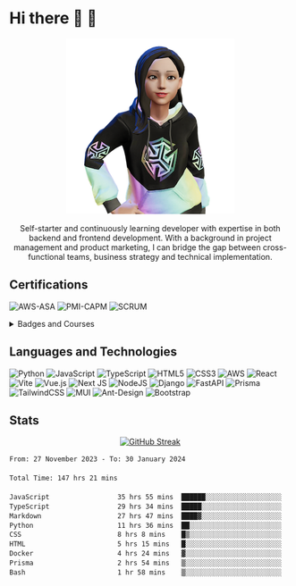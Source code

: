 # Hi there 👋 🌈

<div align="center">

![Avatar](images/Avatar300.png)

Self-starter and continuously learning developer with expertise in both backend and frontend development. With a background in project management and product marketing, I can bridge the gap between cross-functional teams, business strategy and technical implementation.

</div>

## Certifications

![AWS-ASA](https://img.shields.io/badge/associate%20solution%20architect-aws?style=for-the-badge%2C&label=aws&labelColor=232F3E&color=blue)
![PMI-CAPM](https://img.shields.io/badge/associate%20project%20management-pmi?style=for-the-badge%2C&label=pmi&labelColor=232F3E&color=512BD4)
![SCRUM](https://img.shields.io/badge/scrum%20master-agile?style=for-the-badge%2C&label=agile&labelColor=232F3E&color=0052cc)

<details>
  <summary> Badges and Courses </summary>
  
- [Credly](https://www.credly.com/users/diana-tran.91026e8b/badges)
- [Accredible](https://www.credential.net/profile/dianatran569872/wallet?_ga=2.139446067.1266186403.1701744512-567085892.1699410490&_gac=1.21073225.1701744512.CjwKCAiAjrarBhAWEiwA2qWdCKtEuKiUYp6X1TvOu3nzV6vhkpWZDONvbbOD3VXX5FWBc13y1N3zixoCV2QQAvD_BwE&_gl=1*1n5wv7j*_ga*NTY3MDg1ODkyLjE2OTk0MTA0OTA.*_ga_FSDJZHHBH0*MTcwMTc0NDUxMi4yLjEuMTcwMTc0NDUzMi4wLjAuMA..#gs.16au8t)
</details>


## Languages and Technologies

![Python](https://img.shields.io/badge/python-3670A0?style=for-the-badge&logo=python&logoColor=ffdd54)
![JavaScript](https://img.shields.io/badge/javascript-%23323330.svg?style=for-the-badge&logo=javascript&logoColor=%23F7DF1E)
![TypeScript](https://img.shields.io/badge/typescript-%23007ACC.svg?style=for-the-badge&logo=typescript&logoColor=white)
![HTML5](https://img.shields.io/badge/html5-%23E34F26.svg?style=for-the-badge&logo=html5&logoColor=white)
![CSS3](https://img.shields.io/badge/css3-%231572B6.svg?style=for-the-badge&logo=css3&logoColor=white)
![AWS](https://img.shields.io/badge/AWS-%23FF9900.svg?style=for-the-badge&logo=amazon-aws&logoColor=white)
![React](https://img.shields.io/badge/react-%2320232a.svg?style=for-the-badge&logo=react&logoColor=%2361DAFB)
![Vite](https://img.shields.io/badge/vite-%23646CFF.svg?style=for-the-badge&logo=vite&logoColor=white)
![Vue.js](https://img.shields.io/badge/vuejs-%2335495e.svg?style=for-the-badge&logo=vuedotjs&logoColor=%234FC08D)
![Next JS](https://img.shields.io/badge/Next-black?style=for-the-badge&logo=next.js&logoColor=white)
![NodeJS](https://img.shields.io/badge/node.js-6DA55F?style=for-the-badge&logo=node.js&logoColor=white)
![Django](https://img.shields.io/badge/django-%23092E20.svg?style=for-the-badge&logo=django&logoColor=white)
![FastAPI](https://img.shields.io/badge/FastAPI-005571?style=for-the-badge&logo=fastapi)
![Prisma](https://img.shields.io/badge/Prisma-3982CE?style=for-the-badge&logo=Prisma&logoColor=white)
![TailwindCSS](https://img.shields.io/badge/tailwindcss-%2338B2AC.svg?style=for-the-badge&logo=tailwind-css&logoColor=white)
![MUI](https://img.shields.io/badge/MUI-%230081CB.svg?style=for-the-badge&logo=mui&logoColor=white)
![Ant-Design](https://img.shields.io/badge/-AntDesign-%230170FE?style=for-the-badge&logo=ant-design&logoColor=white)
![Bootstrap](https://img.shields.io/badge/bootstrap-%238511FA.svg?style=for-the-badge&logo=bootstrap&logoColor=white)

## Stats

<div align="center">

[![GitHub Streak](https://github-readme-streak-stats-qazi.vercel.app?user=dt-dtran&theme=dark&hide_border=true)](https://git.io/streak-stats)

</div>

<!--START_SECTION:waka-->

```txt
From: 27 November 2023 - To: 30 January 2024

Total Time: 147 hrs 21 mins

JavaScript                 35 hrs 55 mins  ██████░░░░░░░░░░░░░░░░░░░   24.29 %
TypeScript                 29 hrs 34 mins  █████░░░░░░░░░░░░░░░░░░░░   20.00 %
Markdown                   27 hrs 47 mins  ████▓░░░░░░░░░░░░░░░░░░░░   18.79 %
Python                     11 hrs 36 mins  ██░░░░░░░░░░░░░░░░░░░░░░░   07.85 %
CSS                        8 hrs 8 mins    █▒░░░░░░░░░░░░░░░░░░░░░░░   05.50 %
HTML                       5 hrs 15 mins   █░░░░░░░░░░░░░░░░░░░░░░░░   03.55 %
Docker                     4 hrs 24 mins   ▓░░░░░░░░░░░░░░░░░░░░░░░░   02.98 %
Prisma                     2 hrs 54 mins   ▒░░░░░░░░░░░░░░░░░░░░░░░░   01.96 %
Bash                       1 hr 58 mins    ▒░░░░░░░░░░░░░░░░░░░░░░░░   01.33 %
```

<!--END_SECTION:waka-->

